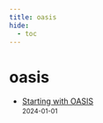 ```yaml
---
title: oasis
hide:
  - toc
---
```


# oasis

- [Starting with OASIS](/home/quickstart/oasis/)  
  <small>2024-01-01</small>